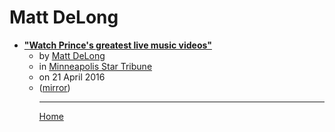 # Matt DeLong

 - [**"Watch Prince's greatest live music videos"**](https://www.startribune.com/watch-prince-s-greatest-live-music-videos/376595241/)<ul><li>by [Matt DeLong](../../authors/matt-delong/index.md)</li><li>in [Minneapolis Star Tribune](https://www.startribune.com/)</li><li>on 21 April 2016</li><li>([mirror](https://web.archive.org/web/*/https://www.startribune.com/watch-prince-s-greatest-live-music-videos/376595241/))</li><ul>

----

[Home](../index.md)
